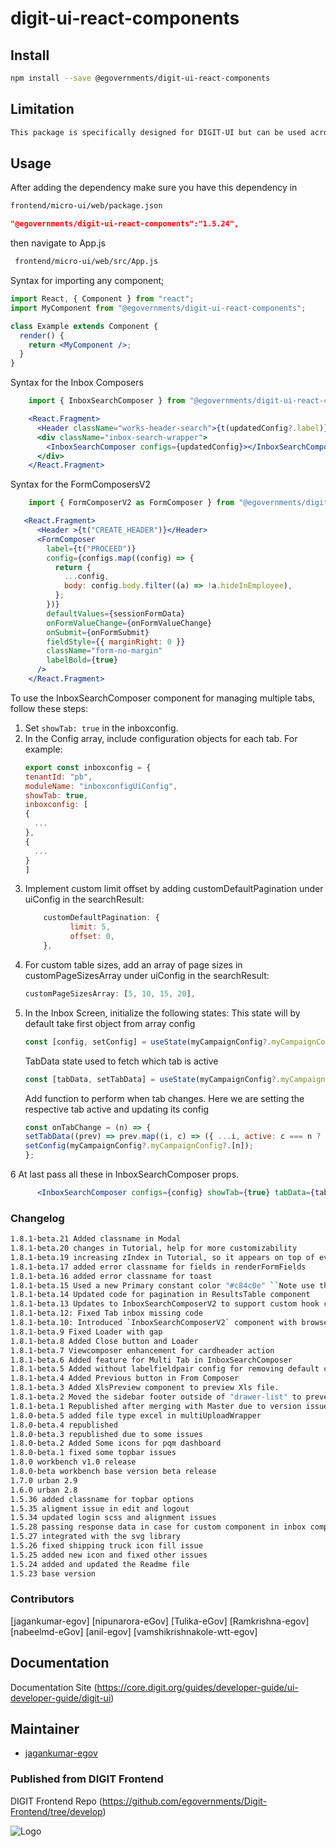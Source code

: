 



# digit-ui-react-components

## Install

```bash
npm install --save @egovernments/digit-ui-react-components
```

## Limitation

```bash
This package is specifically designed for DIGIT-UI but can be used across various missions.
```

## Usage

After adding the dependency make sure you have this dependency in

```bash
frontend/micro-ui/web/package.json
```

```json
"@egovernments/digit-ui-react-components":"1.5.24",
```

then navigate to App.js

```bash
 frontend/micro-ui/web/src/App.js
```

Syntax for importing any component;

```jsx
import React, { Component } from "react";
import MyComponent from "@egovernments/digit-ui-react-components";

class Example extends Component {
  render() {
    return <MyComponent />;
  }
}
```
Syntax for the Inbox Composers

```jsx
    import { InboxSearchComposer } from "@egovernments/digit-ui-react-components";

    <React.Fragment>
      <Header className="works-header-search">{t(updatedConfig?.label)}</Header>
      <div className="inbox-search-wrapper">
        <InboxSearchComposer configs={updatedConfig}></InboxSearchComposer>
      </div>
    </React.Fragment>
```

Syntax for the FormComposersV2

```jsx
    import { FormComposerV2 as FormComposer } from "@egovernments/digit-ui-react-components";

   <React.Fragment>
      <Header >{t("CREATE_HEADER")}</Header>
      <FormComposer
        label={t("PROCEED")}
        config={configs.map((config) => {
          return {
            ...config,
            body: config.body.filter((a) => !a.hideInEmployee),
          };
        })}
        defaultValues={sessionFormData}
        onFormValueChange={onFormValueChange}
        onSubmit={onFormSubmit}
        fieldStyle={{ marginRight: 0 }}
        className="form-no-margin"
        labelBold={true}
      />
    </React.Fragment>
```

To use the InboxSearchComposer component for managing multiple tabs, follow these steps:
  1. Set `showTab: true` in the inboxconfig.
  2. In the Config array, include configuration objects for each tab. For example:
        ```javascript
      export const inboxconfig = {
      tenantId: "pb",
      moduleName: "inboxconfigUiConfig",
      showTab: true,
      inboxconfig: [
        {
          ...
        },
        {
          ...
        }
      ]
     ```
  3. Implement custom limit offset by adding customDefaultPagination under uiConfig in the searchResult:
        ```javascript         
            customDefaultPagination: {
                  limit: 5,
                  offset: 0,
            },
        ```
  4. For custom table sizes, add an array of page sizes in customPageSizesArray under uiConfig in the searchResult:
        ```javascript   
       customPageSizesArray: [5, 10, 15, 20],
        ```
  5. In the Inbox Screen, initialize the following states:
      This state will by default take first object from array config
        ```javascript
      const [config, setConfig] = useState(myCampaignConfig?.myCampaignConfig?.[0]);
        ```
      TabData state used to fetch which tab is active
        ```javascript
      const [tabData, setTabData] = useState(myCampaignConfig?.myCampaignConfig?.map((i, n) => ({ key: n, label: i.label, active: n === 0 ? true : false })));
        ```
      Add function to perform when tab changes. Here we are setting the respective tab active and updating its config
        ```javascript
      const onTabChange = (n) => {
        setTabData((prev) => prev.map((i, c) => ({ ...i, active: c === n ? true : false })));
        setConfig(myCampaignConfig?.myCampaignConfig?.[n]);
      };
        ```
  6 At last pass all these in InboxSearchComposer props.
    
```jsx
      <InboxSearchComposer configs={config} showTab={true} tabData={tabData} onTabChange={onTabChange}></InboxSearchComposer>
```

### Changelog

```bash
1.8.1-beta.21 Added classname in Modal
1.8.1-beta.20 changes in Tutorial, help for more customizability
1.8.1-beta.19 increasing zIndex in Tutorial, so it appears on top of every thing
1.8.1-beta.17 added error classname for fields in renderFormFields
1.8.1-beta.16 added error classname for toast
1.8.1-beta.15 Used a new Primary constant color "#c84c0e" ``Note use this version with css 1.8.1-beta.8 and core 1.8.1-beta.12 ``
1.8.1-beta.14 Updated code for pagination in ResultsTable component
1.8.1-beta.13 Updates to InboxSearchComposerV2 to support custom hook call and refetch option
1.8.1-beta.12: Fixed Tab inbox missing code
1.8.1-beta.10: Introduced `InboxSearchComposerV2` component with browser session integration, removable tags for search/inbox screens on mobile, and a unified configuration for both mobile and desktop screens.
1.8.1-beta.9 Fixed Loader with gap
1.8.1-beta.8 Added Close button and Loader
1.8.1-beta.7 Viewcomposer enhancement for cardheader action
1.8.1-beta.6 Added feature for Multi Tab in InboxSearchComposer
1.8.1-beta.5 Added without labelfieldpair config for removing default card
1.8.1-beta.4 Added Previous button in From Composer
1.8.1-beta.3 Added XlsPreview component to preview Xls file.
1.8.1-beta.2 Moved the sidebar footer outside of "drawer-list" to prevent overlapping issues.
1.8.1-beta.1 Republished after merging with Master due to version issues.
1.8.0-beta.5 added file type excel in multiUploadWrapper
1.8.0-beta.4 republished 
1.8.0-beta.3 republished due to some issues
1.8.0-beta.2 Added Some icons for pqm dashboard
1.8.0-beta.1 fixed some topbar issues
1.8.0 workbench v1.0 release
1.8.0-beta workbench base version beta release
1.7.0 urban 2.9
1.6.0 urban 2.8
1.5.36 added classname for topbar options
1.5.35 aligment issue in edit and logout
1.5.34 updated login scss and alignment issues
1.5.28 passing response data in case for custom component in inbox composer
1.5.27 integrated with the svg library
1.5.26 fixed shipping truck icon fill issue
1.5.25 added new icon and fixed other issues
1.5.24 added and updated the Readme file
1.5.23 base version
```

### Contributors

[jagankumar-egov] [nipunarora-eGov] [Tulika-eGov] [Ramkrishna-egov] [nabeelmd-eGov] [anil-egov] [vamshikrishnakole-wtt-egov] 

## Documentation

Documentation Site (https://core.digit.org/guides/developer-guide/ui-developer-guide/digit-ui)

## Maintainer

- [jagankumar-egov](https://www.github.com/jagankumar-egov)


### Published from DIGIT Frontend 
DIGIT Frontend Repo (https://github.com/egovernments/Digit-Frontend/tree/develop)


![Logo](https://s3.ap-south-1.amazonaws.com/works-dev-asset/mseva-white-logo.png)
